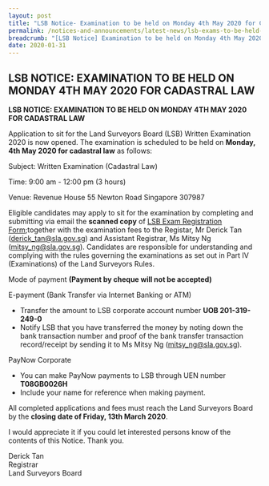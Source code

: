 ```yaml
---
layout: post
title: "LSB Notice- Examination to be held on Monday 4th May 2020 for Cadastral Law"
permalink: /notices-and-announcements/latest-news/lsb-exams-to-be-held-on-monday-4th-may-2020-cadastral-law/
breadcrumb: "[LSB Notice] Examination to be held on Monday 4th May 2020 for Cadastral Law"
date: 2020-01-31
---
```


LSB NOTICE: EXAMINATION TO BE HELD ON MONDAY 4TH MAY 2020 FOR CADASTRAL LAW
---
**LSB NOTICE:  EXAMINATION TO BE HELD ON MONDAY 4TH MAY 2020 FOR CADASTRAL LAW**

 Application to sit for the Land Surveyors Board (LSB) Written Examination 2020 is now opened. The examination is scheduled to be held    on **Monday, 4th May 2020 for cadastral law** as follows:

Subject: Written Examination (Cadastral Law) 

Time: 9:00 am - 12:00 pm (3 hours) 

Venue: Revenue House  55 Newton Road Singapore 307987

Eligible candidates may apply to sit for the examination by completing and submitting via email the **scanned copy** of [LSB Exam Registration Form](/files/examination-registration-form.pdf/);together with the examination fees to the Registar, Mr Derick Tan (derick_tan@sla.gov.sg) and Assistant Registrar, Ms Mitsy Ng (mitsy_ng@sla.gov.sg). Candidates are responsible for understanding and complying with the rules governing the examinations as set out in Part IV (Examinations) of the Land Surveyors Rules.

Mode of payment **(Payment by cheque will not be accepted)**
 
E-payment (Bank Transfer via Internet Banking or ATM)<br>
 - Transfer the amount to LSB corporate account number **UOB 201-319-249-0**
 -  Notify LSB that you have transferred the money by noting down the bank transaction number and proof of the bank transfer 		 transaction record/receipt by sending it to Ms Mitsy Ng (mitsy_ng@sla.gov.sg).
	 
PayNow Corporate
 - You can make PayNow payments to LSB through UEN number **T08GB0026H**
 - Include your name for reference when making payment.

All completed applications and fees must reach the Land Surveyors Board by the **closing date  of Friday, 13th March 2020**.

I would appreciate it if you could let interested persons know of the contents of this Notice. Thank you.


Derick Tan<br>Registrar<br>Land Surveyors Board  





